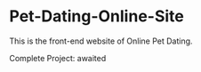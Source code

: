 # Pet-Dating-Online-Site

This is the front-end website of Online Pet Dating.

Complete Project: awaited
